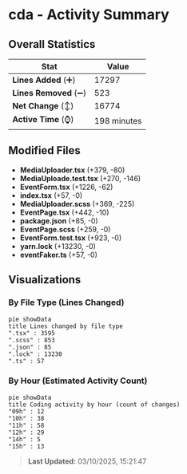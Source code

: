 # cda - Activity Summary 

## Overall Statistics

| Stat                   | Value                                                             |
| ---------------------- | ----------------------------------------------------------------- |
| **Lines Added** (➕)   | 17297                                          |
| **Lines Removed** (➖) | 523                                        |
| **Net Change** (↕)    | 16774                |
| **Active Time** (⌚)   | 198 minutes |


## Modified Files
- **MediaUploader.tsx** (+379, -80)
- **MediaUploade.test.tsx** (+270, -146)
- **EventForm.tsx** (+1226, -62)
- **index.tsx** (+57, -0)
- **MediaUploader.scss** (+369, -225)
- **EventPage.tsx** (+442, -10)
- **package.json** (+85, -0)
- **EventPage.scss** (+259, -0)
- **EventForm.test.tsx** (+923, -0)
- **yarn.lock** (+13230, -0)
- **eventFaker.ts** (+57, -0)

## Visualizations

### By File Type (Lines Changed)

```mermaid
pie showData
title Lines changed by file type
".tsx" : 3595
".scss" : 853
".json" : 85
".lock" : 13230
".ts" : 57
```

### By Hour (Estimated Activity Count)

```mermaid
pie showData
title Coding activity by hour (count of changes)
"09h" : 12
"10h" : 38
"11h" : 58
"12h" : 29
"14h" : 5
"15h" : 13
```


> **Last Updated:** 03/10/2025, 15:21:47